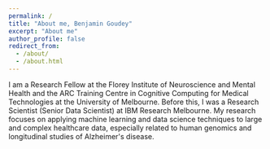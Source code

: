 ```yaml
---
permalink: /
title: "About me, Benjamin Goudey"
excerpt: "About me"
author_profile: false
redirect_from: 
  - /about/
  - /about.html
---
```

I am a Research Fellow at the Florey Institute of Neuroscience and Mental Health and the ARC Training Centre in Cognitive Computing for Medical Technologies at the University of Melbourne. Before this, I was a Research Scientist (Senior Data Scientist) at IBM Research Melbourne. My research focuses on applying machine learning and data science techniques to large and complex healthcare data, especially related to human genomics and longitudinal studies of Alzheimer's disease. 

